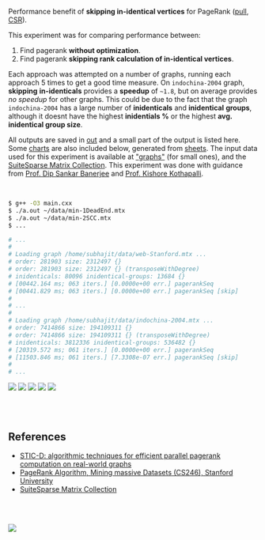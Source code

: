 Performance benefit of **skipping in-identical vertices** for PageRank ([pull], [CSR]).

This experiment was for comparing performance between:
1. Find pagerank **without optimization**.
2. Find pagerank **skipping rank calculation of in-identical vertices**.

Each approach was attempted on a number of graphs, running each approach 5
times to get a good time measure. On `indochina-2004` graph, **skipping**
**in-identicals** provides a **speedup** of `~1.8`, but on average provides
*no speedup* for other graphs. This could be due to the fact that the graph
`indochina-2004` has a large number of **inidenticals** and **inidentical**
**groups**, although it doesnt have the highest **inidentials %** or the
highest **avg. inidentical group size**.

All outputs are saved in [out](out/) and a small part of the output is listed
here. Some [charts] are also included below, generated from [sheets]. The input
data used for this experiment is available at ["graphs"] (for small ones), and
the [SuiteSparse Matrix Collection]. This experiment was done with guidance
from [Prof. Dip Sankar Banerjee] and [Prof. Kishore Kothapalli].

<br>

```bash
$ g++ -O3 main.cxx
$ ./a.out ~/data/min-1DeadEnd.mtx
$ ./a.out ~/data/min-2SCC.mtx
$ ...

# ...
#
# Loading graph /home/subhajit/data/web-Stanford.mtx ...
# order: 281903 size: 2312497 {}
# order: 281903 size: 2312497 {} (transposeWithDegree)
# inidenticals: 80096 inidentical-groups: 13684 {}
# [00442.164 ms; 063 iters.] [0.0000e+00 err.] pagerankSeq
# [00441.829 ms; 063 iters.] [0.0000e+00 err.] pagerankSeq [skip]
#
# ...
#
# Loading graph /home/subhajit/data/indochina-2004.mtx ...
# order: 7414866 size: 194109311 {}
# order: 7414866 size: 194109311 {} (transposeWithDegree)
# inidenticals: 3812336 inidentical-groups: 536482 {}
# [20319.572 ms; 061 iters.] [0.0000e+00 err.] pagerankSeq
# [11503.846 ms; 061 iters.] [7.3308e-07 err.] pagerankSeq [skip]
#
# ...
```

[![](https://i.imgur.com/3Oxkf5S.png)][sheetp]
[![](https://i.imgur.com/VxzsPvV.png)][sheetp]
[![](https://i.imgur.com/3TECQBr.png)][sheetp]
[![](https://i.imgur.com/RDSls8E.png)][sheetp]
[![](https://i.imgur.com/ZspbF1F.png)][sheetp]

<br>
<br>


## References

- [STIC-D: algorithmic techniques for efficient parallel pagerank computation on real-world graphs][STIC-D algorithm]
- [PageRank Algorithm, Mining massive Datasets (CS246), Stanford University](http://snap.stanford.edu/class/cs246-videos-2019/lec9_190205-cs246-720.mp4)
- [SuiteSparse Matrix Collection]

<br>
<br>

[![](https://i.imgur.com/Z7oiZSS.jpg)](https://www.youtube.com/watch?v=rKv_l1RnSqs)

[Prof. Dip Sankar Banerjee]: https://sites.google.com/site/dipsankarban/
[Prof. Kishore Kothapalli]: https://cstar.iiit.ac.in/~kkishore/
[STIC-D algorithm]: https://www.slideshare.net/SubhajitSahu/sticd-algorithmic-techniques-for-efficient-parallel-pagerank-computation-on-realworld-graphs
[SuiteSparse Matrix Collection]: https://suitesparse-collection-website.herokuapp.com
["graphs"]: https://github.com/puzzlef/graphs
[pull]: https://github.com/puzzlef/pagerank-push-vs-pull
[CSR]: https://github.com/puzzlef/pagerank-class-vs-csr
[charts]: https://photos.app.goo.gl/8xjqrsB6jqFAxGWF7
[sheets]: https://docs.google.com/spreadsheets/d/1FyOjUSpAlpZdx1Pf0DzzS2gzkv9aU8HJtLsW8XkITrs/edit?usp=sharing
[sheetp]: https://docs.google.com/spreadsheets/d/e/2PACX-1vQd9LVv2chGd7pY6LtQXRcZL-HKKj3HvN6Z-VUulKmuxSFuSyWzwi_sawnNka0FLpff5SZaw98L4tTW/pubhtml
